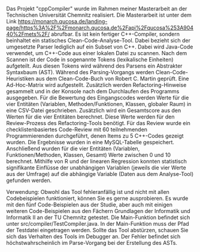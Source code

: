 Das Projekt "cppCompiler" wurde im Rahmen meiner Masterarbeit an der Technischen Universität Chemnitz realisiert.
Die Masterarbeit ist unter dem Link https://monarch.qucosa.de/landing-page/https%3A%2F%2Fmonarch.qucosa.de%2Fapi%2Fqucosa%253A90440%2Fmets%2F/ abrufbar.
Es ist kein fertiger C++-Compiler, sondern beinhaltet ein statisches Clean-Code-Analyse-Tool.
Dabei bezieht sich der umgesetzte Parser lediglich auf ein Subset von C++.
Dabei wird Java-Code verwendet, um C++-Code aus einer lokalen Datei zu scannen. Nach dem Scannen ist der Code in sogenannte Tokens (lexikalische Einheiten) aufgeteilt.
Aus diesen Tokens wird während des Parsens ein Abstrakter Syntaxbaum (AST).
Während des Parsing-Vorgangs werden Clean-Code-Heuristiken aus dem Clean-Code-Buch von Robert C. Martin geprüft. Eine Ad-Hoc-Matrix wird aufgestellt.
Zusätzlich werden Refactoring-Hinweise gesammelt und in der Konsole nach dem Durchlaufen des Programms ausgegeben.
Für die Bewertung des Eingangscodes werden Werte für die vier Entitäten (Variablen, Methoden/Funktionen, Klassen, globaler Raum) in eine CSV-Datei geschrieben.
Zusätzlich wird ein Gesamtscore aus den Werten für die vier Entitäten berechnet. Diese Werte werden für den Review-Prozess des Refactoring-Tools benötigt.
Für das Review wurde ein checklistenbasiertes Code-Review mit 60 teilnehmenden Programmierenden durchgeführt, denen Items zu 5 C++-Codes gezeigt wurden.
Die Ergebnisse wurden in eine MySQL-Tabelle gespeichert. Anschließend wurden für die vier Entitäten (Variablen, Funktionen/Methoden, Klassen, Gesamt) Werte zwischen 0 und 10 berechnet.
Mithilfe von R und der linearen Regression konnten statistisch signifikante Einflüsse der unabhängigen Variablen (jeweils die vier Werte aus der Umfrage) auf die
abhängige Variable (Daten aus dem Analyse-Tool) gefunden werden.

Verwendung: Obwohl das Tool fehleranfällig ist und nicht mit allen Codebeispielen funktioniert, können Sie es gerne ausprobieren.
Es wurde mit den fünf Code-Beispielen aus der Studie, aber auch mit einigen weiteren Code-Beispielen aus den Fächern Grundlagen
der Informatik und Informatik II an der TU Chemnitz getestet.
Die Main-Funktion befindet sich unter src/compiler/TestCompiler.java. In der Main-Funktion muss der Pfad der Testdatei eingetragen werden.
Sollte das Tool abstürzen, schauen Sie sich das Verhalten des Tools im Debugger an. Der Fehler befindet sich höchstwahrscheinlich im Parse-Vorgang bei der Erstellung des ASTs.

